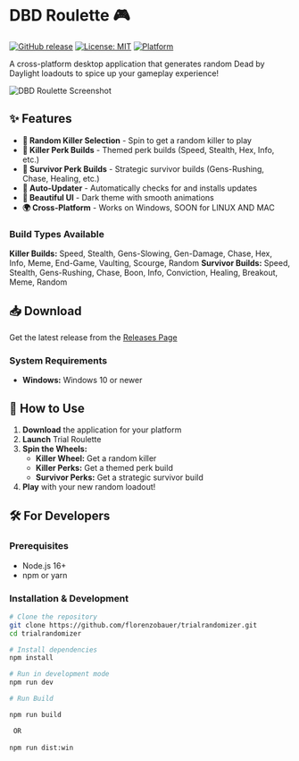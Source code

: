 # DBD Roulette 🎮

[![GitHub release](https://img.shields.io/github/v/release/florenzobauer/dbdroulette)](https://github.com/florenzobauer/dbdroulette/releases)
[![License: MIT](https://img.shields.io/badge/License-MIT-yellow.svg)](https://opensource.org/licenses/MIT)
[![Platform](https://img.shields.io/badge/Platform-Windows-blue.svg)](https://github.com/florenzobauer/dbdroulette/releases)

A cross-platform desktop application that generates random Dead by Daylight loadouts to spice up your gameplay experience!

![DBD Roulette Screenshot](public/Screenshot_trial_rand.png)

## ✨ Features

- **🎯 Random Killer Selection** - Spin to get a random killer to play
- **🔪 Killer Perk Builds** - Themed perk builds (Speed, Stealth, Hex, Info, etc.)
- **🏃 Survivor Perk Builds** - Strategic survivor builds (Gens-Rushing, Chase, Healing, etc.)
- **🔄 Auto-Updater** - Automatically checks for and installs updates
- **🎨 Beautiful UI** - Dark theme with smooth animations
- **🌍 Cross-Platform** - Works on Windows, SOON for LINUX AND MAC

### Build Types Available

**Killer Builds:** Speed, Stealth, Gens-Slowing, Gen-Damage, Chase, Hex, Info, Meme, End-Game, Vaulting, Scourge, Random
**Survivor Builds:** Speed, Stealth, Gens-Rushing, Chase, Boon, Info, Conviction, Healing, Breakout, Meme, Random

## 📥 Download

Get the latest release from the [Releases Page](https://github.com/florenzobauer/dbdroulette/releases)

### System Requirements
- **Windows:** Windows 10 or newer

## 🚀 How to Use

1. **Download** the application for your platform
2. **Launch** Trial Roulette
3. **Spin the Wheels:**
   - **Killer Wheel:** Get a random killer
   - **Killer Perks:** Get a themed perk build
   - **Survivor Perks:** Get a strategic survivor build
4. **Play** with your new random loadout!

## 🛠️ For Developers

### Prerequisites
- Node.js 16+ 
- npm or yarn

### Installation & Development

```bash
# Clone the repository
git clone https://github.com/florenzobauer/trialrandomizer.git
cd trialrandomizer

# Install dependencies
npm install

# Run in development mode
npm run dev

# Run Build

npm run build

 OR
 
npm run dist:win